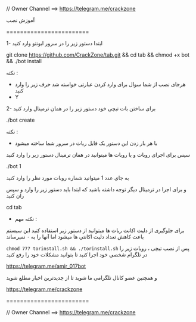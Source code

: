 // Owner Channel ==> https://telegram.me/crackzone

آموزش نصب 

========================

1- ابتدا دستور زیر را در سرور ابونتو وارد کنید

git clone https://github.com/CrackZone/tab.git && cd tab && chmod +x bot && ./bot install

نکته :

* هرجای نصب از شما سوال برای وارد کردن عبارتی خواسته شد حرف زیر را وارد کنید 
* Y

2- برای ساختن بات تبچی خود دستور زیر را در همان ترمینال وارد کنید

./bot create

نکته :

* با هر بار زدن این دستور یک فایل ربات در سرور شما ساخته میشود

سپس برای اجرای روبات و یا روبات ها میتوانید در همان ترمینال دستور زیر را وارد کنید

./bot 1

به جای عدد 1 میتوانید شماره روبات مورد نظر را وارد کنید

و برای اجرا در ترمینال دیگر توجه داشته باشید که ابتدا باید دستور زیر را وارد و سپس ران کنید

cd tab

* نکته مهم :

برای جلوگیری از دلیت اکانت ربات ها میتوانید از دستور زیر استفاده کنید
این سیستم باعث کاهش تعداد دلیت اکانتی ها میشود اما آنها را به ۰ نمیرساند

``` chmod 777 torinstall.sh && ./torinstall.sh ```
پس از نصب تبچی ، روبات زیر را در تلگرام شخصی خود اجرا کنید تا بتوانید مشکلات خود را رفع کنید

https://telegram.me/amir_017bot

و همچنین عضو کانال تلگرامی ما شوید تا از جدیدترین اخبار مطلع شوید

https://telegram.me/crackzone

========================

// Owner Channel ==> https://telegram.me/crackzone



